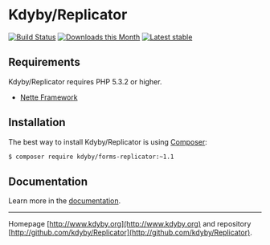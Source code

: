 Kdyby/Replicator
======

[![Build Status](https://travis-ci.org/Kdyby/Replicator.svg?branch=master)](https://travis-ci.org/Kdyby/Replicator)
[![Downloads this Month](https://img.shields.io/packagist/dm/kdyby/forms-replicator.svg)](https://packagist.org/packages/kdyby/forms-replicator)
[![Latest stable](https://img.shields.io/packagist/v/kdyby/forms-replicator.svg)](https://packagist.org/packages/kdyby/forms-replicator)


Requirements
------------

Kdyby/Replicator requires PHP 5.3.2 or higher.

- [Nette Framework](https://github.com/nette/nette)


Installation
------------

The best way to install Kdyby/Replicator is using  [Composer](http://getcomposer.org/):

```sh
$ composer require kdyby/forms-replicator:~1.1
```


Documentation
------------

Learn more in the [documentation](https://github.com/Kdyby/Replicator/blob/master/docs/en/index.md).


-----

Homepage [http://www.kdyby.org](http://www.kdyby.org) and repository [http://github.com/kdyby/Replicator](http://github.com/kdyby/Replicator).
